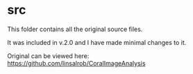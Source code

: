 src
===================

This folder contains all the original source files.

It was included in v.2.0 and I have made minimal changes to it.

Original can be viewed here: https://github.com/linsalrob/CoralImageAnalysis